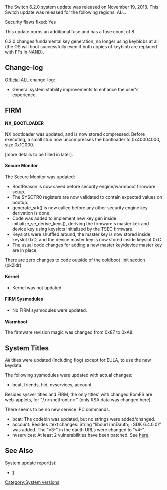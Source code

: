 The Switch 6.2.0 system update was released on November 19, 2018. This
Switch update was released for the following regions: ALL.

Security flaws fixed: Yes

This update burns an additional fuse and has a fuse count of 8.

6.2.0 changes fundamental key generation, no longer using keyblobs at
all (the OS will boot successfully even if both copies of keyblob are
replaced with FFs in
NAND).

## Change-log

[Official](https://en-americas-support.nintendo.com/app/answers/detail/a_id/22525/p/897)
ALL change-log:

  - General system stability improvements to enhance the user's
    experience.

## FIRM

#### NX\_BOOTLOADER

NX bootloader was updated, and is now stored compressed. Before
executing, a small stub now uncompresses the bootloader to 0x40004000,
size 0x1C000.

\[more details to be filled in later\].

#### Secure Monitor

The Secure Monitor was updated:

  - BootReason is now saved before security engine/warmboot firmware
    setup.
  - The SYSCTR0 registers are now validated to contain expected values
    on bootup.
  - generate\_srk() is now called before any other security engine key
    derivation is done.
  - Code was added to implement new key gen inside
    initialize\_se\_derive\_keys(), deriving the firmware's master kek
    and device key using keyslots initialized by the TSEC firmware.
  - Keyslots were shuffled around, the master key is now stored inside
    keyslot 0xD, and the device master key is now stored inside keyslot
    0xC.
  - The usual code changes for adding a new master key/device master key
    are in place.

There are zero changes to code outside of the coldboot .init section
(pk2ldr).

#### Kernel

  - Kernel was not updated.

#### FIRM Sysmodules

  - No FIRM sysmodules were updated.

#### Warmboot

The firmware revision magic was changed from 0x87 to 0xA8.

## System Titles

*All* titles were updated (including flog) except for EULA, to use the
new keydata.

The following sysmodules were updated with actual changes:

  - bcat, friends, hid, nvservices, account

Besides sysver titles and FIRM, the only titles' with changed RomFS are
web-applets, for "/.nrr/netfront.nrr" (only RSA data was changed here).

There seems to be no new service IPC commands.

  - bcat: The codebin was updated, but no strings were added/changed.
  - account: Besides .text changes: String "libcurl (nnDauth; <hex>; SDK
    6.4.0.0)" was added. The "v3-<oldhexstr>" in the dauth URLs were
    changed to "v4-<newhexstr>".
  - nvservices: At least 2 vulnerabilities have been patched. See
    [here](Switch%20System%20Flaws#System%20Modules.md##System_Modules "wikilink").

## See Also

System update
    report(s):

  - [1](https://yls8.mtheall.com/ninupdates/reports.php?date=11-19-18_07-05-09&sys=hac)

[Category:System versions](Category:System_versions "wikilink")
